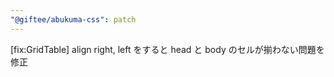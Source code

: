 ```yaml
---
"@giftee/abukuma-css": patch
---
```


[fix:GridTable] align right, left をすると head と body のセルが揃わない問題を修正
